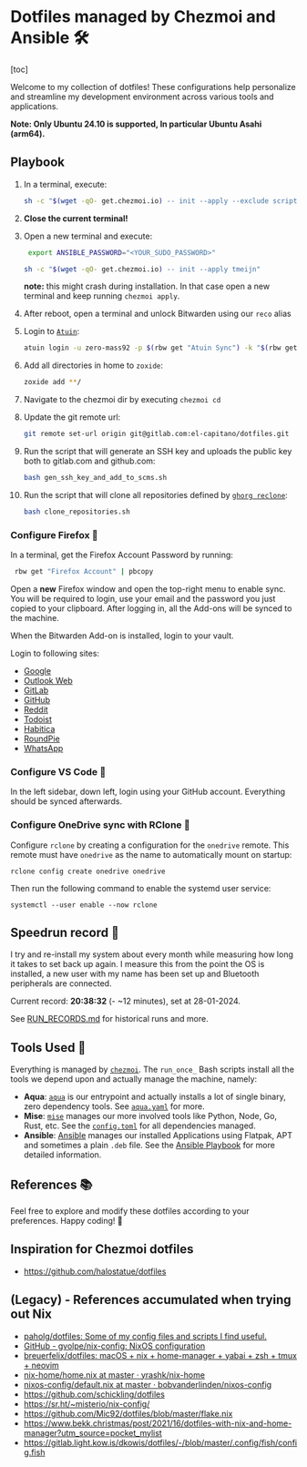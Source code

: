 # Dotfiles managed by Chezmoi and Ansible 🛠️

[toc]

Welcome to my collection of dotfiles! These configurations help personalize and streamline my development environment across various tools and applications.

**Note: Only Ubuntu 24.10 is supported, In particular Ubuntu Asahi (arm64).**

## Playbook

1. In a terminal, execute:

    ```bash
    sh -c "$(wget -qO- get.chezmoi.io) -- init --apply --exclude scripts tmeijn"
    ```

1. **Close the current terminal!**

1. Open a new terminal and execute:

    ```bash
     export ANSIBLE_PASSWORD="<YOUR_SUDO_PASSWORD>"
    ```

    ```bash
    sh -c "$(wget -qO- get.chezmoi.io) -- init --apply tmeijn"
    ```

    **note:** this might crash during installation. In that case open a new terminal and keep running `chezmoi apply`.

1. After reboot, open a terminal and unlock Bitwarden using our `reco` alias
1. Login to [`Atuin`](https://atuin.sh/):

    ```bash
    atuin login -u zero-mass92 -p $(rbw get "Atuin Sync") -k "$(rbw get "Atuin Sync" -f Key)" && atuin sync
    ```

1. Add all directories in home to `zoxide`:

    ```bash
    zoxide add **/
    ```

1. Navigate to the chezmoi dir by executing `chezmoi cd`
1. Update the git remote url:

    ```bash
    git remote set-url origin git@gitlab.com:el-capitano/dotfiles.git
    ```

1. Run the script that will generate an SSH key and uploads the public key both to gitlab.com and github.com:

    ```bash
    bash gen_ssh_key_and_add_to_scms.sh
    ```

1. Run the script that will clone all repositories defined by [`ghorg reclone`](./chezmoi/dot_config/ghorg/reclone.yaml):

    ```bash
    bash clone_repositories.sh
    ```

### Configure Firefox 🦊

In a terminal, get the Firefox Account Password by running:

```bash
 rbw get "Firefox Account" | pbcopy
```

Open a **new** Firefox window and open the top-right menu to enable sync.
You will be required to login, use your email and the password you just copied to your clipboard.
After logging in, all the Add-ons will be synced to the machine.

When the Bitwarden Add-on is installed, login to your vault.

Login to following sites:

- [Google](https://accounts.google.com/)
- [Outlook Web](https://login.live.com/login.srf)
- [GitLab](https://gitlab.com/users/sign_in)
- [GitHub](https://github.com/login)
- [Reddit](https://old.reddit.com/login/)
- [Todoist](https://app.todoist.com/auth/login?success_page=%2Fapp%2Ftoday)
- [Habitica](https://habitica.com/login)
- [RoundPie](https://roundpie.app/#/login)
- [WhatsApp](https://web.whatsapp.com)

### Configure VS Code 🎹

In the left sidebar, down left, login using your GitHub account. Everything should be synced afterwards.

### Configure OneDrive sync with RClone 🔄

Configure `rclone` by creating a configuration for the  `onedrive` remote. This remote must have `onedrive` as the name to automatically mount on startup:

```shell
rclone config create onedrive onedrive
```

Then run the following command to enable the systemd user service:

```shell
systemctl --user enable --now rclone
```

## Speedrun record 🏃

I try and re-install my system about every month while measuring how long it takes to set back up again.
I measure this from the point the OS is installed, a new user with my name has been set up and Bluetooth peripherals are connected.

Current record: **20:38:32** (- ~12 minutes), set at 28-01-2024.

See [RUN_RECORDS.md](./RUN_RECORDS.md) for historical runs and more.

## Tools Used 🧰

Everything is managed by [`chezmoi`](https://www.chezmoi.io/).
The `run_once_` Bash scripts install all the tools we depend upon and actually manage the machine, namely:

- **Aqua**: [`aqua`](https://aquaproj.github.io/) is our entrypoint and actually installs a lot of single binary, zero dependency tools. See [`aqua.yaml`](chezmoi/dot_config/aquaproj-aqua/aqua.yaml) for more.
- **Mise**: [`mise`](https://mise.jdx.dev/) manages our more involved tools like Python, Node, Go, Rust, etc. See the [`config.toml`](chezmoi/dot_config/mise/config.toml) for all dependencies managed.
- **Ansible**: [Ansible](https://www.ansible.com/) manages our installed Applications using Flatpak, APT and sometimes a plain `.deb` file. See the [Ansible Playbook](ansible/setup.yaml) for more detailed information.

## References 📚

Feel free to explore and modify these dotfiles according to your preferences. Happy coding! 🚀

## Inspiration for Chezmoi dotfiles

- https://github.com/halostatue/dotfiles

## (Legacy) - References accumulated when trying out Nix

- [paholg/dotfiles: Some of my config files and scripts I find useful.](https://github.com/paholg/dotfiles)
- [GitHub - gvolpe/nix-config: NixOS configuration](https://github.com/gvolpe/nix-config)
- [breuerfelix/dotfiles: macOS + nix + home-manager + yabai + zsh + tmux + neovim](https://github.com/breuerfelix/dotfiles)
- [nix-home/home.nix at master · yrashk/nix-home](https://github.com/yrashk/nix-home/blob/master/home.nix)
- [nixos-config/default.nix at master · bobvanderlinden/nixos-config](https://github.com/bobvanderlinden/nixos-config/blob/master/home/default.nix)
- https://github.com/schickling/dotfiles
- https://sr.ht/~misterio/nix-config/
- https://github.com/Mic92/dotfiles/blob/master/flake.nix
- https://www.bekk.christmas/post/2021/16/dotfiles-with-nix-and-home-manager?utm_source=pocket_mylist
- https://gitlab.light.kow.is/dkowis/dotfiles/-/blob/master/.config/fish/config.fish
